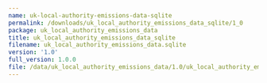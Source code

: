 ```yaml
---
name: uk-local-authority-emissions-data-sqlite
permalink: /downloads/uk_local_authority_emissions_data_sqlite/1_0
package: uk_local_authority_emissions_data
title: uk_local_authority_emissions_data_sqlite
filename: uk_local_authority_emissions_data.sqlite
version: '1.0'
full_version: 1.0.0
file: /data/uk_local_authority_emissions_data/1.0/uk_local_authority_emissions_data.sqlite
---
```

